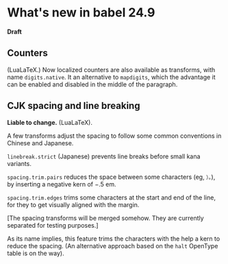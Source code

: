 # What's new in babel 24.9

**Draft**

## Counters

(LuaLaTeX.) Now localized counters are also available as transforms,
with name `digits.native`. It an alternative to `mapdigits`, which the
advantage it can be enabled and disabled in the middle of the
paragraph.

## CJK spacing and line breaking

**Liable to change.** (LuaLaTeX).

A few transforms adjust the spacing to follow some common conventions
in Chinese and Japanese.

`linebreak.strict` (Japanese) prevents line breaks before small kana
variants.

`spacing.trim.pairs` reduces the space between some characters (eg,
`）。`), by inserting a negative kern of −.5 em.

`spacing.trim.edges` trims some characters at the start and end of the
line, for they to get visually aligned with the margin.

[The spacing transforms will be merged somehow. They are currently
separated for testing purposes.]

As its name implies, this feature trims the characters with the help a
kern to reduce the spacing. (An alternative approach based on the
`halt` OpenType table is on the way).


